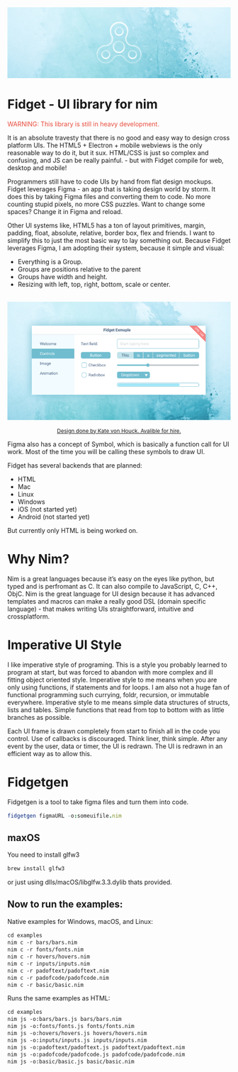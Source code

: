 <img src="examples/banner.png">

# Fidget - UI library for nim

<p style="color: #e74c3c">WARNING: This library is still in heavy development.</p>

It is an absolute travesty that there is no good and easy way to design cross platform UIs. The HTML5 + Electron + mobile webviews is the only reasonable way to do it, but it sux. HTML/CSS is just so complex and confusing, and JS can be really painful. - but with Fidget compile for web, desktop and mobile!

Programmers still have to code UIs by hand from flat design mockups. Fidget leverages Figma - an app that is taking design world by storm. It does this by taking Figma files and converting them to code. No more counting stupid pixels, no more CSS puzzles. Want to change some spaces? Change it in Figma and reload.

Other UI systems like, HTML5 has a ton of layout primitives, margin, padding, float, absolute, relative, border box, flex and friends. I want to simplify this to just the most basic way to lay something out. Because Fidget leverages Figma, I am adopting their system, because it simple and visual:

* Everything is a Group.
* Groups are positions relative to the parent
* Groups have width and height.
* Resizing with left, top, right, bottom, scale or center.

<p align="center">
  <br>
  <img src="examples/uiExampleIce.png">
</p>
<p align="center" style='font-size:12px'>
  <a href="http://kate.vonhouck.com/">Design done by Kate von Houck. Avalible for hire.</a>
</p>

Figma also has a concept of Symbol, which is basically a function call for UI work. Most of the time you will be calling these symbols to draw UI.

Fidget has several backends that are planned:
* HTML
* Mac
* Linux
* Windows
* iOS (not started yet)
* Android (not started yet)

But currently only HTML is being worked on.

# Why Nim?

Nim is a great languages because it’s easy on the eyes like python, but typed and is perfromant as C. It can also compile to JavaScript, C, C++, ObjC. Nim is the great language for UI design because it has advanced templates and macros can make a really good DSL (domain specific language) - that makes writing UIs straightforward, intuitive and crossplatform.

# Imperative UI Style

I like imperative style of programing. This is a style you probably learned to program at start, but was forced to abandon with more complex and ill fitting object oriented style. Imperative style to me means when you are only using functions, if statements and for loops. I am also not a huge fan of functional programming such currying, foldr, recursion, or immutable everywhere. Imperative style to me means simple data structures of structs, lists and tables. Simple functions that read from top to bottom with as little branches as possible.

Each UI frame is drawn completely from start to finish all in the code you control. Use of callbacks is discouraged. Think liner, think simple. After any event by the user, data or timer, the UI is redrawn. The UI is redrawn in an efficient way as to allow this.

# Fidgetgen

Fidgetgen is a tool to take figma files and turn them into code.

```nim
fidgetgen figmaURL -o:someuifile.nim
```

## maxOS

You need to install glfw3

```sh
brew install glfw3
```

or just using dlls/macOS/libglfw.3.3.dylib thats provided.


## Now to run the examples:

Native examples for Windows, macOS, and Linux:
```
cd examples
nim c -r bars/bars.nim
nim c -r fonts/fonts.nim
nim c -r hovers/hovers.nim
nim c -r inputs/inputs.nim
nim c -r padoftext/padoftext.nim
nim c -r padofcode/padofcode.nim
nim c -r basic/basic.nim
```

Runs the same examples as HTML:
```
cd examples
nim js -o:bars/bars.js bars/bars.nim
nim js -o:fonts/fonts.js fonts/fonts.nim
nim js -o:hovers/hovers.js hovers/hovers.nim
nim js -o:inputs/inputs.js inputs/inputs.nim
nim js -o:padoftext/padoftext.js padoftext/padoftext.nim
nim js -o:padofcode/padofcode.js padofcode/padofcode.nim
nim js -o:basic/basic.js basic/basic.nim
```